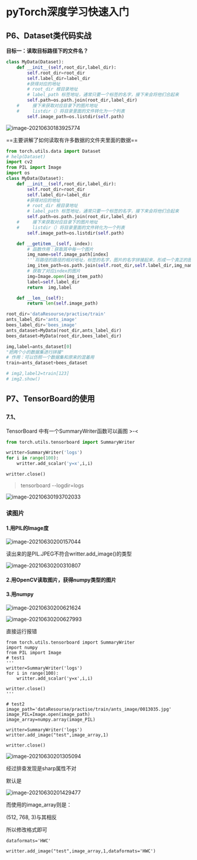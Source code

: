 # pyTorch深度学习快速入门

## P6、Dataset类代码实战

**目标一：读取目标路径下的文件名？**

```python
class MyData(Dataset):
    def __init__(self,root_dir,label_dir):
        self.root_dir=root_dir
        self.label_dir=label_dir
        #获得对应的地址
        # root_dir 根目录地址
        # label_path 标签地址，通常只要一个标签的名字，接下来会将他们合起来
        self.path=os.path.join(root_dir,label_dir)
    #     接下来获取对应目录下的图片地址
    #     listdir（）将目录里面的文件转化为一个列表
        self.image_path=os.listdir(self.path)
```

![image-20210630183925774](C:\Users\Lenovo\AppData\Roaming\Typora\typora-user-images\image-20210630183925774.png)



==主要讲解了如何读取有许多数据的文件夹里面的数据==

```python
from torch.utils.data import Dataset
# help(Dataset)
import cv2
from PIL import Image
import os
class MyData(Dataset):
    def __init__(self,root_dir,label_dir):
        self.root_dir=root_dir
        self.label_dir=label_dir
        #获得对应的地址
        # root_dir 根目录地址
        # label_path 标签地址，通常只要一个标签的名字，接下来会将他们合起来
        self.path=os.path.join(root_dir,label_dir)
    #     接下来获取对应目录下的图片地址
    #     listdir（）将目录里面的文件转化为一个列表
        self.image_path=os.listdir(self.path)

    def __getitem__(self, index):
        # 函数作用：获取其中每一个图片
        img_name=self.image_path[index]
        '''将路径的路径的相对地址，标签的名字，图片的名字拼接起来，形成一个真正的图片路径'''
        img_item_path=os.path.join(self.root_dir,self.label_dir,img_name)
        # 获取了对应index的图片
        img=Image.open(img_item_path)
        label=self.label_dir
        return  img,label

    def __len__(self):
        return len(self.image_path)

root_dir='dataResourse/practise/train'
ants_label_dir='ants_image'
bees_label_dir='bees_image'
ants_dataset=MyData(root_dir,ants_label_dir)
bees_dataset=MyData(root_dir,bees_label_dir)

img,label=ants_dataset[0]
"把两个小的数据集进行拼接"
# 作用：可以仿照一个数据集和原来的混着用
train=ants_dataset+bees_dataset

# img2,label2=train[123]
# img2.show()
```



## P7、TensorBoard的使用

### 7.1、

TensorBoard 中有一个SummaryWriter函数可以画图 >-<

```python
from torch.utils.tensorboard import SummaryWriter

writter=SummaryWriter('logs')
for i in range(100):
    writter.add_scalar('y=x',i,i)

writter.close()
```





> tensorboard --logdir=logs



![image-20210630193702033](C:\Users\Lenovo\AppData\Roaming\Typora\typora-user-images\image-20210630193702033.png)





### 读图片



#### 1.用PIL的Image度

![image-20210630200157044](C:\Users\Lenovo\AppData\Roaming\Typora\typora-user-images\image-20210630200157044.png)

读出来的是PIL.JPEG不符合writter.add_image()的类型

![image-20210630200310807](C:\Users\Lenovo\AppData\Roaming\Typora\typora-user-images\image-20210630200310807.png)



#### 2.用OpenCV读取图片，获得numpy类型的图片



#### 3.用numpy



![image-20210630200621624](C:\Users\Lenovo\AppData\Roaming\Typora\typora-user-images\image-20210630200621624.png)



![image-20210630200627993](C:\Users\Lenovo\AppData\Roaming\Typora\typora-user-images\image-20210630200627993.png)



直接运行报错

```
from torch.utils.tensorboard import SummaryWriter
import numpy
from PIL import Image
# test1
'''
writter=SummaryWriter('logs')
for i in range(100):
    writter.add_scalar('y=x',i,i)

writter.close()
'''

# test2
image_path='dataResourse/practise/train/ants_image/0013035.jpg'
image_PIL=Image.open(image_path)
image_array=numpy.array(image_PIL)

writter=SummaryWriter('logs')
writter.add_image("test",image_array,1)

writter.close()
```



![image-20210630201305094](C:\Users\Lenovo\AppData\Roaming\Typora\typora-user-images\image-20210630201305094.png)



经过排查发现是sharp属性不对

默认是

![image-20210630201429477](C:\Users\Lenovo\AppData\Roaming\Typora\typora-user-images\image-20210630201429477.png)

而使用的image_array则是：

(512, 768, 3)与其相反

所以修改格式即可

```
dataformats='HWC'
```

```
writter.add_image("test",image_array,1,dataformats='HWC')
```